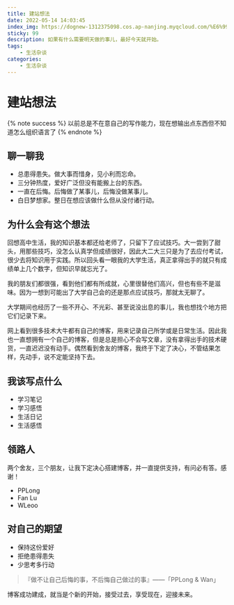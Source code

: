 ```yaml
---
title: 建站想法
date: 2022-05-14 14:03:45
index_img: https://dognew-1312375098.cos.ap-nanjing.myqcloud.com/%E6%99%AF%E8%89%B2%2F3%20-%20qsvyp26.jpg
sticky: 99
description: 如果有什么需要明天做的事儿，最好今天就开始。
tags:
    - 生活杂谈
categories: 
    - 生活杂谈
---
```

# 建站想法
{% note success %}
以前总是不在意自己的写作能力，现在想输出点东西但不知道怎么组织语言了
{% endnote %}
## 聊一聊我  

+ 总患得患失。做大事而惜身，见小利而忘命。  
+ 三分钟热度，爱好广泛但没有能搬上台的东西。  
+ 一直在后悔。后悔做了某事儿，后悔没做某事儿。  
+ 白日梦想家。整日在想应该做什么但从没付诸行动。  

## 为什么会有这个想法  

回想高中生活，我的知识基本都还给老师了，只留下了应试技巧。大一尝到了甜头，用那些技巧，没怎么认真学但成绩很好，因此大二大三只是为了去应付考试，很少去将知识用于实践。所以回头看一眼我的大学生活，真正拿得出手的就只有成绩单上几个数字，但知识早就忘光了。  

我的朋友们都很强，看到他们都有所成就，心里很替他们高兴，但也有些不是滋味。因为一想到可能出了大学自己会的还是那点应试技巧，那就太无聊了。  

大学期间也经历了一些不开心、不光彩、甚至说没出息的事儿，我也想找个地方把它们记录下来。  

网上看到很多技术大牛都有自己的博客，用来记录自己所学或是日常生活。因此我也一直想拥有一个自己的博客，但是总是担心不会写文章，没有拿得出手的技术硬货，一直迟迟没有动手。偶然看到舍友的博客，我终于下定了决心，不管结果怎样，先动手，说不定能坚持下去。  

## 我该写点什么  

+ 学习笔记
+ 学习感悟
+ 生活日记
+ 生活感悟  

## 领路人  

两个舍友，三个朋友，让我下定决心搭建博客，并一直提供支持，有问必有答。感谢！
+ PPLong
+ Fan Lu 
+ WLeoo  

## 对自己的期望  

+ 保持这份爱好
+ 拒绝患得患失  
+ 少思考多行动  

>『做不让自己后悔的事，不后悔自己做过的事』——「PPLong & Wan」
>
博客成功建成，就当是个新的开始，接受过去，享受现在，迎接未来。